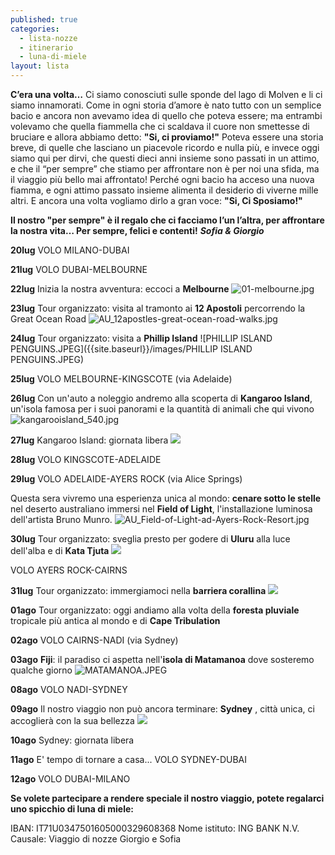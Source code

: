```yaml
---
published: true
categories:
  - lista-nozze
  - itinerario
  - luna-di-miele
layout: lista
---
```

**C’era una volta…**
Ci siamo conosciuti sulle sponde del lago di Molven e li ci siamo innamorati.
Come in ogni storia d’amore è nato tutto con un semplice bacio e ancora non avevamo idea di quello che poteva essere;
ma entrambi volevamo che quella fiammella che ci scaldava il cuore non smettesse di bruciare e allora abbiamo detto:
**"Si, ci proviamo!"**
Poteva essere una storia breve, di quelle che lasciano un piacevole ricordo e nulla più,
e invece oggi siamo qui per dirvi, che questi dieci anni insieme sono passati in un attimo,
e che il “per sempre” che stiamo per affrontare non è per noi una sfida, ma il viaggio più bello mai affrontato!
Perché ogni bacio ha acceso una nuova fiamma, e ogni attimo passato insieme alimenta il desiderio di viverne mille altri. E ancora una volta vogliamo dirlo a gran voce:
**"Si, Ci Sposiamo!"**

**Il nostro "per sempre" è il regalo che ci facciamo l’un l’altra, per affrontare la nostra vita…
Per sempre, felici e contenti!**
_**Sofia & Giorgio**_


**20lug**	VOLO MILANO-DUBAI

**21lug**	VOLO DUBAI-MELBOURNE

**22lug**	Inizia la nostra avventura: eccoci a **Melbourne**
![01-melbourne.jpg]({{site.baseurl}}/images/01-melbourne.jpg)

**23lug**	Tour organizzato: visita al tramonto ai **12 Apostoli** percorrendo la Great Ocean Road
![AU_12apostles-great-ocean-road-walks.jpg]({{site.baseurl}}/images/AU_12apostles-great-ocean-road-walks.jpg)

**24lug**	Tour organizzato: visita a **Phillip Island**
![PHILLIP ISLAND PENGUINS.JPEG]({{site.baseurl}}/images/PHILLIP ISLAND PENGUINS.JPEG)

**25lug**	VOLO MELBOURNE-KINGSCOTE (via Adelaide)

**26lug**	Con un'auto a noleggio andremo alla scoperta di **Kangaroo Island**, un'isola famosa per i suoi panorami e la quantità di animali che qui vivono
![kangarooisland_540.jpg]({{site.baseurl}}/images/kangarooisland_540.jpg)

**27lug**		Kangaroo Island: giornata libera
![]({{site.baseurl}}/images/AU_kangaroo%20island2.jpg)

**28lug**		VOLO KINGSCOTE-ADELAIDE

**29lug**		VOLO ADELAIDE-AYERS ROCK (via Alice Springs)

Questa sera vivremo una esperienza unica al mondo: **cenare sotto le stelle** nel deserto australiano immersi nel **Field of Light**, l'installazione luminosa dell'artista Bruno Munro.
![AU_Field-of-Light-ad-Ayers-Rock-Resort.jpg]({{site.baseurl}}/images/AU_Field-of-Light-ad-Ayers-Rock-Resort.jpg)

**30lug**		Tour organizzato: sveglia presto per godere di **Uluru** alla luce dell'alba e di **Kata Tjuta**
![]({{site.baseurl}}/images/Uluru.jpg)

VOLO AYERS ROCK-CAIRNS
                
**31lug**		Tour organizzato: immergiamoci nella **barriera corallina**
![]({{site.baseurl}}/images/AU_BARRIERA%20CORALLINA%20MOOD.jpg)

**01ago**		Tour organizzato: oggi andiamo alla volta della **foresta pluviale** tropicale più antica al mondo e di **Cape Tribulation**

**02ago**		VOLO CAIRNS-NADI (via Sydney)

**03ago**		**Fiji**: il paradiso ci aspetta nell'**isola di Matamanoa** dove sosteremo qualche giorno
![MATAMANOA.JPEG]({{site.baseurl}}/images/MATAMANOA.JPEG)

**08ago**		VOLO NADI-SYDNEY

**09ago**		Il nostro viaggio non può ancora terminare: **Sydney** , città unica, ci accoglierà con la sua bellezza
![]({{site.baseurl}}/images/AU_SYDNEY2.jpg)

**10ago**		Sydney: giornata libera

**11ago**		E' tempo di tornare a casa...
VOLO SYDNEY-DUBAI

**12ago**		VOLO DUBAI-MILANO



**Se volete partecipare a rendere speciale il nostro viaggio, potete regalarci uno spicchio di luna di miele:**

IBAN:	IT71U0347501605000329608368
Nome istituto: ING BANK N.V.
Causale: Viaggio di nozze Giorgio e Sofia
